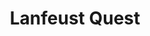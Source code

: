 --- 
title: "Lanfeust Quest"
publishdate: "2019-5-28T16:48:46+02:00"
src: "https://365manga.net/manga/lanfeust-quest"
image: "https://data.365manga.net/images/thumbnails/19187-lanfeust-quest.jpg"
description: "Lanfeust in a young boy living in Glinin village. He is the pupil of the blacksmith Gramblot and is engaged to C'ian. His dream is to become a great hero but it seems unlikely... Until the day a knight comes to his village to repair his sword shattered during the fight against a troll. Readers of the Lanfeust of Troy (a French language long running comic series) will feel a…"
---